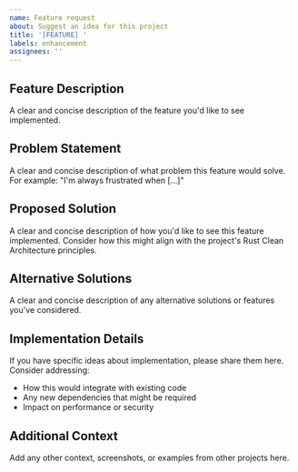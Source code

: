 ```yaml
---
name: Feature request
about: Suggest an idea for this project
title: '[FEATURE] '
labels: enhancement
assignees: ''
---
```


## Feature Description
A clear and concise description of the feature you'd like to see implemented.

## Problem Statement
A clear and concise description of what problem this feature would solve. 
For example: "I'm always frustrated when [...]"

## Proposed Solution
A clear and concise description of how you'd like to see this feature implemented.
Consider how this might align with the project's Rust Clean Architecture principles.

## Alternative Solutions
A clear and concise description of any alternative solutions or features you've considered.

## Implementation Details
If you have specific ideas about implementation, please share them here.
Consider addressing:
- How this would integrate with existing code
- Any new dependencies that might be required
- Impact on performance or security

## Additional Context
Add any other context, screenshots, or examples from other projects here.
